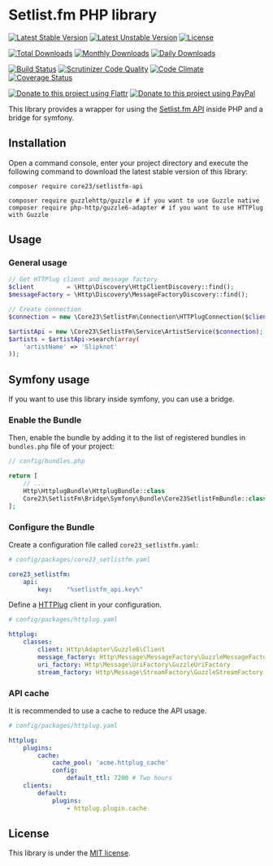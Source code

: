 Setlist.fm PHP library
======================
[![Latest Stable Version](https://poser.pugx.org/core23/setlistfm-api/v/stable)](https://packagist.org/packages/core23/setlistfm-api)
[![Latest Unstable Version](https://poser.pugx.org/core23/setlistfm-api/v/unstable)](https://packagist.org/packages/core23/setlistfm-api)
[![License](https://poser.pugx.org/core23/setlistfm-api/license)](LICENSE.md)

[![Total Downloads](https://poser.pugx.org/core23/setlistfm-api/downloads)](https://packagist.org/packages/core23/setlistfm-api)
[![Monthly Downloads](https://poser.pugx.org/core23/setlistfm-api/d/monthly)](https://packagist.org/packages/core23/setlistfm-api)
[![Daily Downloads](https://poser.pugx.org/core23/setlistfm-api/d/daily)](https://packagist.org/packages/core23/setlistfm-api)

[![Build Status](https://travis-ci.org/core23/setlistfm-php-api.svg)](http://travis-ci.org/core23/setlistfm-php-api)
[![Scrutinizer Code Quality](https://scrutinizer-ci.com/g/core23/setlistfm-php-api/badges/quality-score.png)](https://scrutinizer-ci.com/g/core23/setlistfm-php-api/)
[![Code Climate](https://codeclimate.com/github/core23/setlistfm-php-api/badges/gpa.svg)](https://codeclimate.com/github/core23/setlistfm-php-api)
[![Coverage Status](https://coveralls.io/repos/core23/setlistfm-php-api/badge.svg)](https://coveralls.io/r/core23/setlistfm-php-api)

[![Donate to this project using Flattr](https://img.shields.io/badge/flattr-donate-yellow.svg)](https://flattr.com/profile/core23)
[![Donate to this project using PayPal](https://img.shields.io/badge/paypal-donate-yellow.svg)](https://paypal.me/gripp)

This library provides a wrapper for using the [Setlist.fm API] inside PHP and a bridge for symfony.

## Installation

Open a command console, enter your project directory and execute the following command to download the latest stable version of this library:

```
composer require core23/setlistfm-api

composer require guzzlehttp/guzzle # if you want to use Guzzle native
composer require php-http/guzzle6-adapter # if you want to use HTTPlug with Guzzle
```

## Usage

### General usage
```php
// Get HTTPlug client and message factory
$client         = \Http\Discovery\HttpClientDiscovery::find();
$messageFactory = \Http\Discovery\MessageFactoryDiscovery::find();

// Create connection
$connection = new \Core23\SetlistFm\Connection\HTTPlugConnection($client, $messageFactory);

$artistApi = new \Core23\SetlistFm\Service\ArtistService($connection);
$artists = $artistApi->search(array(
    'artistName' => 'Slipknot'
));
```

## Symfony usage

If you want to use this library inside symfony, you can use a bridge.

### Enable the Bundle

Then, enable the bundle by adding it to the list of registered bundles in `bundles.php` file of your project:

```php
// config/bundles.php

return [
    // ...
    Http\HttplugBundle\HttplugBundle::class                             => ['all' => true],
    Core23\SetlistFm\Bridge\Symfony\Bundle\Core23SetlistFmBundle::class => ['all' => true],
];
```

### Configure the Bundle

Create a configuration file called `core23_setlistfm.yaml`:

```yaml
# config/packages/core23_setlistfm.yaml

core23_setlistfm:
    api:
        key:    "%setlistfm_api.key%"
```

Define a [HTTPlug] client in your configuration.

```yaml
# config/packages/httplug.yaml

httplug:
    classes:
        client: Http\Adapter\Guzzle6\Client
        message_factory: Http\Message\MessageFactory\GuzzleMessageFactory
        uri_factory: Http\Message\UriFactory\GuzzleUriFactory
        stream_factory: Http\Message\StreamFactory\GuzzleStreamFactory
```

### API cache

It is recommended to use a cache to reduce the API usage.

```yaml
# config/packages/httplug.yaml

httplug:
    plugins:
        cache:
            cache_pool: 'acme.httplug_cache'
            config:
                default_ttl: 7200 # Two hours
    clients:
        default:
            plugins:
                - httplug.plugin.cache
```

## License

This library is under the [MIT license](LICENSE.md).

[HTTPlug]: http://docs.php-http.org/en/latest/index.html
[Setlist.fm API]: https://api.setlist.fm
